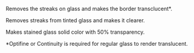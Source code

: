 Removes the streaks on glass and makes the border transclucent*.

Removes streaks from tinted glass and makes it clearer.

Makes stained glass solid color with 50% transparency.

*Optifine or Continuity is required for regular glass to render translucent.
